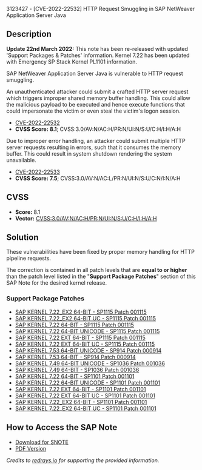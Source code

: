 3123427 - [CVE-2022-22532] HTTP Request Smuggling in SAP NetWeaver Application Server Java

## Description

**Update 22nd March 2022:** This note has been re-released with updated 'Support Packages & Patches' information. Kernel 7.22 has been updated with Emergency SP Stack Kernel PL1101 information.

SAP NetWeaver Application Server Java is vulnerable to HTTP request smuggling.

An unauthenticated attacker could submit a crafted HTTP server request which triggers improper shared memory buffer handling. This could allow the malicious payload to be executed and hence execute functions that could impersonate the victim or even steal the victim's logon session.

- [CVE-2022-22532](https://cve.mitre.org/cgi-bin/cvename.cgi?name=CVE-2022-22532)
- **CVSS Score:** **8.1**; CVSS:3.0/AV:N/AC:H/PR:N/UI:N/S:U/C:H/I:H/A:H

Due to improper error handling, an attacker could submit multiple HTTP server requests resulting in errors, such that it consumes the memory buffer. This could result in system shutdown rendering the system unavailable.

- [CVE-2022-22533](https://cve.mitre.org/cgi-bin/cvename.cgi?name=CVE-2022-22533)
- **CVSS Score:** **7.5**; CVSS:3.0/AV:N/AC:L/PR:N/UI:N/S:U/C:N/I:N/A:H

## CVSS

- **Score:** 8.1
- **Vector:** [CVSS:3.0/AV:N/AC:H/PR:N/UI:N/S:U/C:H/I:H/A:H](https://www.first.org/cvss/calculator/3.0#CVSS:3.0/AV:N/AC:H/PR:N/UI:N/S:U/C:H/I:H/A:H)

## Solution

These vulnerabilities have been fixed by proper memory handling for HTTP pipeline requests.

The correction is contained in all patch levels that are **equal to or higher** than the patch level listed in the "**Support Package Patches**" section of this SAP Note for the desired kernel release.

### Support Package Patches

- [SAP KERNEL 7.22_EX2 64-BIT - SP1115 Patch 001115](https://me.sap.com/softwarecenter/template/products/_APP=00200682500000001943&_EVENT=DISPHIER&HEADER=Y&FUNCTIONBAR=N&EVENT=TREE&NE=NAVIGATE&ENR=73554900100200010235&V=MAINT)
- [SAP KERNEL 7.22_EX2 64-BIT UC - SP1115 Patch 001115](https://me.sap.com/softwarecenter/template/products/_APP=00200682500000001943&_EVENT=DISPHIER&HEADER=Y&FUNCTIONBAR=N&EVENT=TREE&NE=NAVIGATE&ENR=73554900100200010236&V=MAINT)
- [SAP KERNEL 7.22 64-BIT - SP1115 Patch 001115](https://me.sap.com/softwarecenter/template/products/_APP=00200682500000001943&_EVENT=DISPHIER&HEADER=Y&FUNCTIONBAR=N&EVENT=TREE&NE=NAVIGATE&ENR=73555000100200001793&V=MAINT)
- [SAP KERNEL 7.22 64-BIT UNICODE - SP1115 Patch 001115](https://me.sap.com/softwarecenter/template/products/_APP=00200682500000001943&_EVENT=DISPHIER&HEADER=Y&FUNCTIONBAR=N&EVENT=TREE&NE=NAVIGATE&ENR=73555000100200001794&V=MAINT)
- [SAP KERNEL 7.22 EXT 64-BIT - SP1115 Patch 001115](https://me.sap.com/softwarecenter/template/products/_APP=00200682500000001943&_EVENT=DISPHIER&HEADER=Y&FUNCTIONBAR=N&EVENT=TREE&NE=NAVIGATE&ENR=73555000100200001797&V=MAINT)
- [SAP KERNEL 7.22 EXT 64-BIT UC - SP1115 Patch 001115](https://me.sap.com/softwarecenter/template/products/_APP=00200682500000001943&_EVENT=DISPHIER&HEADER=Y&FUNCTIONBAR=N&EVENT=TREE&NE=NAVIGATE&ENR=73555000100200001798&V=MAINT)
- [SAP KERNEL 7.53 64-BIT UNICODE - SP914 Patch 000914](https://me.sap.com/softwarecenter/template/products/_APP=00200682500000001943&_EVENT=DISPHIER&HEADER=Y&FUNCTIONBAR=N&EVENT=TREE&NE=NAVIGATE&ENR=73554900100200005858&V=MAINT)
- [SAP KERNEL 7.53 64-BIT - SP914 Patch 000914](https://me.sap.com/softwarecenter/template/products/_APP=00200682500000001943&_EVENT=DISPHIER&HEADER=Y&FUNCTIONBAR=N&EVENT=TREE&NE=NAVIGATE&ENR=73554900100200006207&V=MAINT)
- [SAP KERNEL 7.49 64-BIT UNICODE - SP1036 Patch 001036](https://me.sap.com/softwarecenter/template/products/_APP=00200682500000001943&_EVENT=DISPHIER&HEADER=Y&FUNCTIONBAR=N&EVENT=TREE&NE=NAVIGATE&ENR=73554900100200004760&V=MAINT)
- [SAP KERNEL 7.49 64-BIT - SP1036 Patch 001036](https://me.sap.com/softwarecenter/template/products/_APP=00200682500000001943&_EVENT=DISPHIER&HEADER=Y&FUNCTIONBAR=N&EVENT=TREE&NE=NAVIGATE&ENR=73554900100200004791&V=MAINT)
- [SAP KERNEL 7.22 64-BIT - SP1101 Patch 001101](https://me.sap.com/softwarecenter/template/products/_APP=00200682500000001943&_EVENT=DISPHIER&HEADER=Y&FUNCTIONBAR=N&EVENT=TREE&NE=NAVIGATE&ENR=73555000100200001793&V=MAINT)
- [SAP KERNEL 7.22 64-BIT UNICODE - SP1101 Patch 001101](https://me.sap.com/softwarecenter/template/products/_APP=00200682500000001943&_EVENT=DISPHIER&HEADER=Y&FUNCTIONBAR=N&EVENT=TREE&NE=NAVIGATE&ENR=73555000100200001794&V=MAINT)
- [SAP KERNEL 7.22 EXT 64-BIT - SP1101 Patch 001101](https://me.sap.com/softwarecenter/template/products/_APP=00200682500000001943&_EVENT=DISPHIER&HEADER=Y&FUNCTIONBAR=N&EVENT=TREE&NE=NAVIGATE&ENR=73555000100200001797&V=MAINT)
- [SAP KERNEL 7.22 EXT 64-BIT UC - SP1101 Patch 001101](https://me.sap.com/softwarecenter/template/products/_APP=00200682500000001943&_EVENT=DISPHIER&HEADER=Y&FUNCTIONBAR=N&EVENT=TREE&NE=NAVIGATE&ENR=73555000100200001798&V=MAINT)
- [SAP KERNEL 7.22_EX2 64-BIT - SP1101 Patch 001101](https://me.sap.com/softwarecenter/template/products/_APP=00200682500000001943&_EVENT=DISPHIER&HEADER=Y&FUNCTIONBAR=N&EVENT=TREE&NE=NAVIGATE&ENR=73554900100200010235&V=MAINT)
- [SAP KERNEL 7.22_EX2 64-BIT UC - SP1101 Patch 001101](https://me.sap.com/softwarecenter/template/products/_APP=00200682500000001943&_EVENT=DISPHIER&HEADER=Y&FUNCTIONBAR=N&EVENT=TREE&NE=NAVIGATE&ENR=73554900100200010236&V=MAINT)

## How to Access the SAP Note

- [Download for SNOTE](https://notesdownloads.sap.com/note/0040000000153182022)
- [PDF Version](https://userapps.support.sap.com/sap/support/sfm/notes/print/0003123427?language=en-US&token=88A45E8703D0A9642D08867F6375714F)

*Credits to [redrays.io](https://redrays.io) for supporting the provided information.*